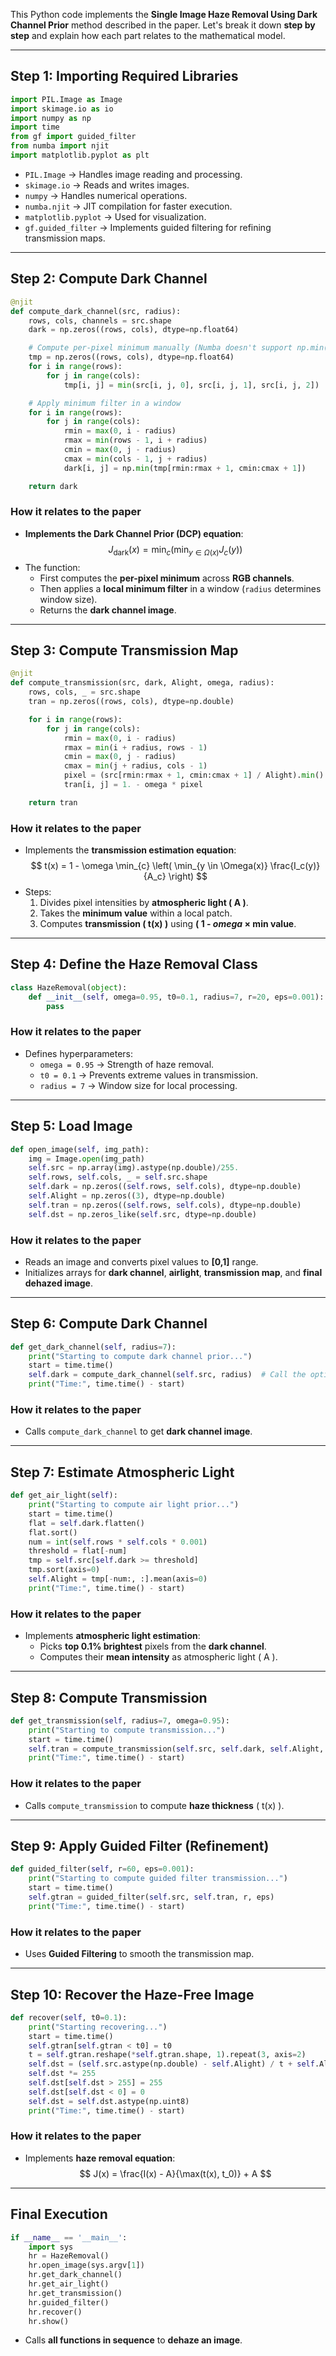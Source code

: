 This Python code implements the **Single Image Haze Removal Using Dark Channel Prior** method described in the paper. Let's break it down **step by step** and explain how each part relates to the mathematical model.

---

## **Step 1: Importing Required Libraries**
```python
import PIL.Image as Image
import skimage.io as io
import numpy as np
import time
from gf import guided_filter
from numba import njit
import matplotlib.pyplot as plt
```
- `PIL.Image` → Handles image reading and processing.
- `skimage.io` → Reads and writes images.
- `numpy` → Handles numerical operations.
- `numba.njit` → JIT compilation for faster execution.
- `matplotlib.pyplot` → Used for visualization.
- `gf.guided_filter` → Implements guided filtering for refining transmission maps.

---
## **Step 2: Compute Dark Channel**
```python
@njit
def compute_dark_channel(src, radius):
    rows, cols, channels = src.shape
    dark = np.zeros((rows, cols), dtype=np.float64)

    # Compute per-pixel minimum manually (Numba doesn't support np.min(axis=2))
    tmp = np.zeros((rows, cols), dtype=np.float64)
    for i in range(rows):
        for j in range(cols):
            tmp[i, j] = min(src[i, j, 0], src[i, j, 1], src[i, j, 2])  # Min across RGB channels

    # Apply minimum filter in a window
    for i in range(rows):
        for j in range(cols):
            rmin = max(0, i - radius)
            rmax = min(rows - 1, i + radius)
            cmin = max(0, j - radius)
            cmax = min(cols - 1, j + radius)
            dark[i, j] = np.min(tmp[rmin:rmax + 1, cmin:cmax + 1])

    return dark
```
### **How it relates to the paper**
- **Implements the Dark Channel Prior (DCP) equation**:
$$
  J_{\text{dark}}(x) = \min_{c} \left( \min_{y \in \Omega(x)} J_c(y) \right)
$$
- The function:
  - First computes the **per-pixel minimum** across **RGB channels**.
  - Then applies a **local minimum filter** in a window (`radius` determines window size).
  - Returns the **dark channel image**.

---
## **Step 3: Compute Transmission Map**
```python
@njit
def compute_transmission(src, dark, Alight, omega, radius):
    rows, cols, _ = src.shape
    tran = np.zeros((rows, cols), dtype=np.double)

    for i in range(rows):
        for j in range(cols):
            rmin = max(0, i - radius)
            rmax = min(i + radius, rows - 1)
            cmin = max(0, j - radius)
            cmax = min(j + radius, cols - 1)
            pixel = (src[rmin:rmax + 1, cmin:cmax + 1] / Alight).min()
            tran[i, j] = 1. - omega * pixel

    return tran
```
### **How it relates to the paper**
- Implements the **transmission estimation equation**:
$$
  t(x) = 1 - \omega \min_{c} \left( \min_{y \in \Omega(x)} \frac{I_c(y)}{A_c} \right)
$$
- Steps:
  1. Divides pixel intensities by **atmospheric light \( A \)**.
  2. Takes the **minimum value** within a local patch.
  3. Computes **transmission \( t(x) \)** using **\( 1 - $omega$ $\times$  min value**.

---
## **Step 4: Define the Haze Removal Class**
```python
class HazeRemoval(object):
    def __init__(self, omega=0.95, t0=0.1, radius=7, r=20, eps=0.001):
        pass
```
### **How it relates to the paper**
- Defines hyperparameters:
  - `omega = 0.95` → Strength of haze removal.
  - `t0 = 0.1` → Prevents extreme values in transmission.
  - `radius = 7` → Window size for local processing.

---
## **Step 5: Load Image**
```python
def open_image(self, img_path):
    img = Image.open(img_path)
    self.src = np.array(img).astype(np.double)/255.
    self.rows, self.cols, _ = self.src.shape
    self.dark = np.zeros((self.rows, self.cols), dtype=np.double)
    self.Alight = np.zeros((3), dtype=np.double)
    self.tran = np.zeros((self.rows, self.cols), dtype=np.double)
    self.dst = np.zeros_like(self.src, dtype=np.double)
```
### **How it relates to the paper**
- Reads an image and converts pixel values to **[0,1]** range.
- Initializes arrays for **dark channel**, **airlight**, **transmission map**, and **final dehazed image**.

---
## **Step 6: Compute Dark Channel**
```python
def get_dark_channel(self, radius=7):
    print("Starting to compute dark channel prior...")
    start = time.time()
    self.dark = compute_dark_channel(self.src, radius)  # Call the optimized function
    print("Time:", time.time() - start)
```
### **How it relates to the paper**
- Calls `compute_dark_channel` to get **dark channel image**.

---
## **Step 7: Estimate Atmospheric Light**
```python
def get_air_light(self):
    print("Starting to compute air light prior...")
    start = time.time()
    flat = self.dark.flatten()
    flat.sort()
    num = int(self.rows * self.cols * 0.001)
    threshold = flat[-num]
    tmp = self.src[self.dark >= threshold]
    tmp.sort(axis=0)
    self.Alight = tmp[-num:, :].mean(axis=0)
    print("Time:", time.time() - start)
```
### **How it relates to the paper**
- Implements **atmospheric light estimation**:
  - Picks **top 0.1% brightest** pixels from the **dark channel**.
  - Computes their **mean intensity** as atmospheric light \( A \).

---
## **Step 8: Compute Transmission**
```python
def get_transmission(self, radius=7, omega=0.95):
    print("Starting to compute transmission...")
    start = time.time()
    self.tran = compute_transmission(self.src, self.dark, self.Alight, omega, radius)
    print("Time:", time.time() - start)
```
### **How it relates to the paper**
- Calls `compute_transmission` to compute **haze thickness** \( t(x) \).

---
## **Step 9: Apply Guided Filter (Refinement)**
```python
def guided_filter(self, r=60, eps=0.001):
    print("Starting to compute guided filter transmission...")
    start = time.time()
    self.gtran = guided_filter(self.src, self.tran, r, eps)
    print("Time:", time.time() - start)
```
### **How it relates to the paper**
- Uses **Guided Filtering** to smooth the transmission map.

---
## **Step 10: Recover the Haze-Free Image**
```python
def recover(self, t0=0.1):
    print("Starting recovering...")
    start = time.time()
    self.gtran[self.gtran < t0] = t0
    t = self.gtran.reshape(*self.gtran.shape, 1).repeat(3, axis=2)
    self.dst = (self.src.astype(np.double) - self.Alight) / t + self.Alight
    self.dst *= 255
    self.dst[self.dst > 255] = 255
    self.dst[self.dst < 0] = 0
    self.dst = self.dst.astype(np.uint8)
    print("Time:", time.time() - start)
```
### **How it relates to the paper**
- Implements **haze removal equation**:
 $$
  J(x) = \frac{I(x) - A}{\max(t(x), t_0)} + A
$$

---
## **Final Execution**
```python
if __name__ == '__main__':
    import sys
    hr = HazeRemoval()
    hr.open_image(sys.argv[1])
    hr.get_dark_channel()
    hr.get_air_light()
    hr.get_transmission()
    hr.guided_filter()
    hr.recover()
    hr.show()
```
- Calls **all functions in sequence** to **dehaze an image**.


